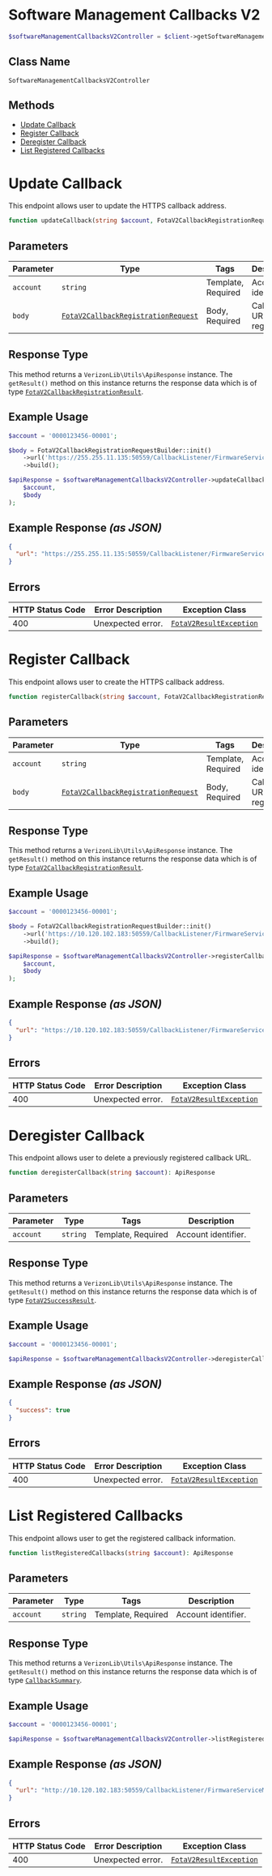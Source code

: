 # Software Management Callbacks V2

```php
$softwareManagementCallbacksV2Controller = $client->getSoftwareManagementCallbacksV2Controller();
```

## Class Name

`SoftwareManagementCallbacksV2Controller`

## Methods

* [Update Callback](../../doc/controllers/software-management-callbacks-v2.md#update-callback)
* [Register Callback](../../doc/controllers/software-management-callbacks-v2.md#register-callback)
* [Deregister Callback](../../doc/controllers/software-management-callbacks-v2.md#deregister-callback)
* [List Registered Callbacks](../../doc/controllers/software-management-callbacks-v2.md#list-registered-callbacks)


# Update Callback

This endpoint allows user to update the HTTPS callback address.

```php
function updateCallback(string $account, FotaV2CallbackRegistrationRequest $body): ApiResponse
```

## Parameters

| Parameter | Type | Tags | Description |
|  --- | --- | --- | --- |
| `account` | `string` | Template, Required | Account identifier. |
| `body` | [`FotaV2CallbackRegistrationRequest`](../../doc/models/fota-v2-callback-registration-request.md) | Body, Required | Callback URL registration. |

## Response Type

This method returns a `VerizonLib\Utils\ApiResponse` instance. The `getResult()` method on this instance returns the response data which is of type [`FotaV2CallbackRegistrationResult`](../../doc/models/fota-v2-callback-registration-result.md).

## Example Usage

```php
$account = '0000123456-00001';

$body = FotaV2CallbackRegistrationRequestBuilder::init()
    ->url('https://255.255.11.135:50559/CallbackListener/FirmwareServiceMessages.asmx')
    ->build();

$apiResponse = $softwareManagementCallbacksV2Controller->updateCallback(
    $account,
    $body
);
```

## Example Response *(as JSON)*

```json
{
  "url": "https://255.255.11.135:50559/CallbackListener/FirmwareServiceMessages.asmx"
}
```

## Errors

| HTTP Status Code | Error Description | Exception Class |
|  --- | --- | --- |
| 400 | Unexpected error. | [`FotaV2ResultException`](../../doc/models/fota-v2-result-exception.md) |


# Register Callback

This endpoint allows user to create the HTTPS callback address.

```php
function registerCallback(string $account, FotaV2CallbackRegistrationRequest $body): ApiResponse
```

## Parameters

| Parameter | Type | Tags | Description |
|  --- | --- | --- | --- |
| `account` | `string` | Template, Required | Account identifier. |
| `body` | [`FotaV2CallbackRegistrationRequest`](../../doc/models/fota-v2-callback-registration-request.md) | Body, Required | Callback URL registration. |

## Response Type

This method returns a `VerizonLib\Utils\ApiResponse` instance. The `getResult()` method on this instance returns the response data which is of type [`FotaV2CallbackRegistrationResult`](../../doc/models/fota-v2-callback-registration-result.md).

## Example Usage

```php
$account = '0000123456-00001';

$body = FotaV2CallbackRegistrationRequestBuilder::init()
    ->url('https://10.120.102.183:50559/CallbackListener/FirmwareServiceMessages.asmx')
    ->build();

$apiResponse = $softwareManagementCallbacksV2Controller->registerCallback(
    $account,
    $body
);
```

## Example Response *(as JSON)*

```json
{
  "url": "https://10.120.102.183:50559/CallbackListener/FirmwareServiceMessages.asmx"
}
```

## Errors

| HTTP Status Code | Error Description | Exception Class |
|  --- | --- | --- |
| 400 | Unexpected error. | [`FotaV2ResultException`](../../doc/models/fota-v2-result-exception.md) |


# Deregister Callback

This endpoint allows user to delete a previously registered callback URL.

```php
function deregisterCallback(string $account): ApiResponse
```

## Parameters

| Parameter | Type | Tags | Description |
|  --- | --- | --- | --- |
| `account` | `string` | Template, Required | Account identifier. |

## Response Type

This method returns a `VerizonLib\Utils\ApiResponse` instance. The `getResult()` method on this instance returns the response data which is of type [`FotaV2SuccessResult`](../../doc/models/fota-v2-success-result.md).

## Example Usage

```php
$account = '0000123456-00001';

$apiResponse = $softwareManagementCallbacksV2Controller->deregisterCallback($account);
```

## Example Response *(as JSON)*

```json
{
  "success": true
}
```

## Errors

| HTTP Status Code | Error Description | Exception Class |
|  --- | --- | --- |
| 400 | Unexpected error. | [`FotaV2ResultException`](../../doc/models/fota-v2-result-exception.md) |


# List Registered Callbacks

This endpoint allows user to get the registered callback information.

```php
function listRegisteredCallbacks(string $account): ApiResponse
```

## Parameters

| Parameter | Type | Tags | Description |
|  --- | --- | --- | --- |
| `account` | `string` | Template, Required | Account identifier. |

## Response Type

This method returns a `VerizonLib\Utils\ApiResponse` instance. The `getResult()` method on this instance returns the response data which is of type [`CallbackSummary`](../../doc/models/callback-summary.md).

## Example Usage

```php
$account = '0000123456-00001';

$apiResponse = $softwareManagementCallbacksV2Controller->listRegisteredCallbacks($account);
```

## Example Response *(as JSON)*

```json
{
  "url": "http://10.120.102.183:50559/CallbackListener/FirmwareServiceMessages.asmx"
}
```

## Errors

| HTTP Status Code | Error Description | Exception Class |
|  --- | --- | --- |
| 400 | Unexpected error. | [`FotaV2ResultException`](../../doc/models/fota-v2-result-exception.md) |

